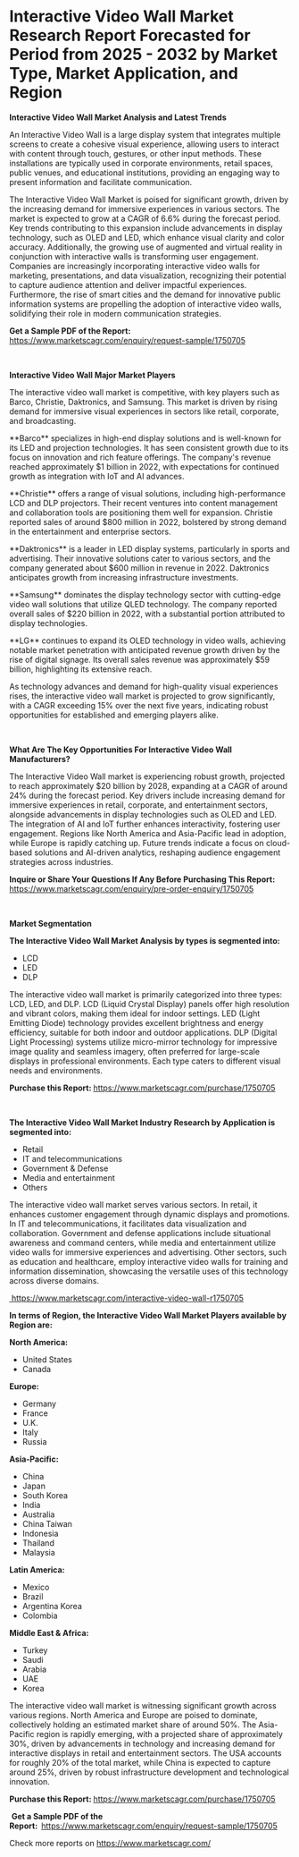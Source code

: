 <p><h1>Interactive Video Wall Market Research Report Forecasted for Period from 2025 -  2032 by Market Type, Market Application, and Region</h1></p><p><strong>Interactive Video Wall Market Analysis and Latest Trends</strong></p>
<p><p>An Interactive Video Wall is a large display system that integrates multiple screens to create a cohesive visual experience, allowing users to interact with content through touch, gestures, or other input methods. These installations are typically used in corporate environments, retail spaces, public venues, and educational institutions, providing an engaging way to present information and facilitate communication.</p><p>The Interactive Video Wall Market is poised for significant growth, driven by the increasing demand for immersive experiences in various sectors. The market is expected to grow at a CAGR of 6.6% during the forecast period. Key trends contributing to this expansion include advancements in display technology, such as OLED and LED, which enhance visual clarity and color accuracy. Additionally, the growing use of augmented and virtual reality in conjunction with interactive walls is transforming user engagement. Companies are increasingly incorporating interactive video walls for marketing, presentations, and data visualization, recognizing their potential to capture audience attention and deliver impactful experiences. Furthermore, the rise of smart cities and the demand for innovative public information systems are propelling the adoption of interactive video walls, solidifying their role in modern communication strategies.</p></p>
<p><strong>Get a Sample PDF of the Report:&nbsp;</strong> <a href="https://www.marketscagr.com/enquiry/request-sample/1750705?utm_campaign=2038&utm_medium=2&utm_source=Github&utm_content=ia&utm_term=07022025&utm_id=interactive-video-wall">https://www.marketscagr.com/enquiry/request-sample/1750705</a></p>
<p>&nbsp;</p>
<p><strong>Interactive Video Wall Major Market Players</strong></p>
<p><p>The interactive video wall market is competitive, with key players such as Barco, Christie, Daktronics, and Samsung. This market is driven by rising demand for immersive visual experiences in sectors like retail, corporate, and broadcasting.</p><p>**Barco** specializes in high-end display solutions and is well-known for its LED and projection technologies. It has seen consistent growth due to its focus on innovation and rich feature offerings. The company's revenue reached approximately $1 billion in 2022, with expectations for continued growth as integration with IoT and AI advances.</p><p>**Christie** offers a range of visual solutions, including high-performance LCD and DLP projectors. Their recent ventures into content management and collaboration tools are positioning them well for expansion. Christie reported sales of around $800 million in 2022, bolstered by strong demand in the entertainment and enterprise sectors.</p><p>**Daktronics** is a leader in LED display systems, particularly in sports and advertising. Their innovative solutions cater to various sectors, and the company generated about $600 million in revenue in 2022. Daktronics anticipates growth from increasing infrastructure investments.</p><p>**Samsung** dominates the display technology sector with cutting-edge video wall solutions that utilize QLED technology. The company reported overall sales of $220 billion in 2022, with a substantial portion attributed to display technologies.</p><p>**LG** continues to expand its OLED technology in video walls, achieving notable market penetration with anticipated revenue growth driven by the rise of digital signage. Its overall sales revenue was approximately $59 billion, highlighting its extensive reach.</p><p>As technology advances and demand for high-quality visual experiences rises, the interactive video wall market is projected to grow significantly, with a CAGR exceeding 15% over the next five years, indicating robust opportunities for established and emerging players alike.</p></p>
<p>&nbsp;</p>
<p><strong>What Are The Key Opportunities For Interactive Video Wall Manufacturers?</strong></p>
<p><p>The Interactive Video Wall market is experiencing robust growth, projected to reach approximately $20 billion by 2028, expanding at a CAGR of around 24% during the forecast period. Key drivers include increasing demand for immersive experiences in retail, corporate, and entertainment sectors, alongside advancements in display technologies such as OLED and LED. The integration of AI and IoT further enhances interactivity, fostering user engagement. Regions like North America and Asia-Pacific lead in adoption, while Europe is rapidly catching up. Future trends indicate a focus on cloud-based solutions and AI-driven analytics, reshaping audience engagement strategies across industries.</p></p>
<p><strong>Inquire or Share Your Questions If Any Before Purchasing This Report:</strong> <a href="https://www.marketscagr.com/enquiry/pre-order-enquiry/1750705?utm_campaign=2038&utm_medium=2&utm_source=Github&utm_content=ia&utm_term=07022025&utm_id=interactive-video-wall">https://www.marketscagr.com/enquiry/pre-order-enquiry/1750705</a></p>
<p>&nbsp;</p>
<p><strong>Market Segmentation</strong></p>
<p><strong>The Interactive Video Wall Market Analysis by types is segmented into:</strong></p>
<p><ul><li>LCD</li><li>LED</li><li>DLP</li></ul></p>
<p><p>The interactive video wall market is primarily categorized into three types: LCD, LED, and DLP. LCD (Liquid Crystal Display) panels offer high resolution and vibrant colors, making them ideal for indoor settings. LED (Light Emitting Diode) technology provides excellent brightness and energy efficiency, suitable for both indoor and outdoor applications. DLP (Digital Light Processing) systems utilize micro-mirror technology for impressive image quality and seamless imagery, often preferred for large-scale displays in professional environments. Each type caters to different visual needs and environments.</p></p>
<p><strong>Purchase this Report:&nbsp;</strong><a href="https://www.marketscagr.com/purchase/1750705?utm_campaign=2038&utm_medium=2&utm_source=Github&utm_content=ia&utm_term=07022025&utm_id=interactive-video-wall">https://www.marketscagr.com/purchase/1750705</a></p>
<p>&nbsp;</p>
<p><strong>The Interactive Video Wall Market Industry Research by Application is segmented into:</strong></p>
<p><ul><li>Retail</li><li>IT and telecommunications</li><li>Government & Defense</li><li>Media and entertainment</li><li>Others</li></ul></p>
<p><p>The interactive video wall market serves various sectors. In retail, it enhances customer engagement through dynamic displays and promotions. In IT and telecommunications, it facilitates data visualization and collaboration. Government and defense applications include situational awareness and command centers, while media and entertainment utilize video walls for immersive experiences and advertising. Other sectors, such as education and healthcare, employ interactive video walls for training and information dissemination, showcasing the versatile uses of this technology across diverse domains.</p></p>
<p><a href="https://www.marketscagr.com/interactive-video-wall-r1750705?utm_campaign=2038&utm_medium=2&utm_source=Github&utm_content=ia&utm_term=07022025&utm_id=interactive-video-wall">&nbsp;https://www.marketscagr.com/interactive-video-wall-r1750705</a></p>
<p><strong>In terms of Region, the Interactive Video Wall Market Players available by Region are:</strong></p>
<p>
    <p> <strong> North America: </strong>
        <ul>
            <li>United States</li>
            <li>Canada</li>
        </ul>
        </p> 
    <p> <strong> Europe: </strong>
        <ul>
            <li>Germany</li>
            <li>France</li>
            <li>U.K.</li>
            <li>Italy</li>
            <li>Russia</li>
        </ul>
        </p> 
    <p> <strong> Asia-Pacific: </strong>
        <ul>
            <li>China</li>
            <li>Japan</li>
            <li>South Korea</li>
            <li>India</li>
            <li>Australia</li>
            <li>China Taiwan</li>
            <li>Indonesia</li>
            <li>Thailand</li>
            <li>Malaysia</li>
        </ul>
        </p> 
    <p> <strong> Latin America: </strong>
        <ul>
            <li>Mexico</li>
            <li>Brazil</li>
            <li>Argentina Korea</li>
            <li>Colombia</li>
        </ul>
        </p> 
    <p> <strong> Middle East & Africa: </strong>
        <ul>
            <li>Turkey</li>
            <li>Saudi</li>
            <li>Arabia</li>
            <li>UAE</li>
            <li>Korea</li>
        </ul>
    </p>
    </p>
<p><p>The interactive video wall market is witnessing significant growth across various regions. North America and Europe are poised to dominate, collectively holding an estimated market share of around 50%. The Asia-Pacific region is rapidly emerging, with a projected share of approximately 30%, driven by advancements in technology and increasing demand for interactive displays in retail and entertainment sectors. The USA accounts for roughly 20% of the total market, while China is expected to capture around 25%, driven by robust infrastructure development and technological innovation.</p></p>
<p><strong>Purchase this Report: </strong><a href="https://www.marketscagr.com/purchase/1750705?utm_campaign=2038&utm_medium=2&utm_source=Github&utm_content=ia&utm_term=07022025&utm_id=interactive-video-wall">https://www.marketscagr.com/purchase/1750705</a></p>
<p>&nbsp;<strong>Get a Sample PDF of the Report:&nbsp;&nbsp;</strong><a href="https://www.marketscagr.com/enquiry/request-sample/1750705?utm_campaign=2038&utm_medium=2&utm_source=Github&utm_content=ia&utm_term=07022025&utm_id=interactive-video-wall">https://www.marketscagr.com/enquiry/request-sample/1750705</a></p>
<p><strong></strong></p>
<p>Check more reports on <a href="https://www.marketscagr.com/?utm_campaign=2038&utm_medium=2&utm_source=Github&utm_content=ia&utm_term=07022025&utm_id=interactive-video-wall">https://www.marketscagr.com/</a></p>